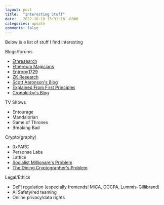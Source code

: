 ```yaml
---
layout: post
title:  "Interesting Stuff"
date:   2022-10-10 13:31:16 -0800
categories: update
comments: false
---
```


Below is a list of stuff I find interesting

Blogs/forums
- [Ethresearch](https://ethresear.ch/)
- [Ethereum Magicians](https://ethereum-magicians.org/)
- [Entropy1729](https://www.entropy1729.com/)
- [ZK Research](https://zkresear.ch/)
- [Scott Aaronson's Blog](https://scottaaronson.blog/)
- [Explained From First Principles](https://explained-from-first-principles.com/)
- [Cronokirby's Blog](https://cronokirby.com/)

TV Shows
- Entourage
- Mandalorian
- Game of Thrones
- Breaking Bad

Crypto(graphy)
- 0xPARC
- Personae Labs
- Lattice
- [Socialist Millionare's Problem](https://en.wikipedia.org/wiki/Socialist_millionaire_problem#Off-the-Record_Messaging_protocol)
- [The Dining Cryptographer's Problem](https://users.ece.cmu.edu/~adrian/731-sp04/readings/dcnets.html)

Legal/Ethics
- DeFi regulation (especially frontends! MiCA, DCCPA, Lummis-Gillibrand)
- AI Safety/red teaming 
- Online privacy/data rights

